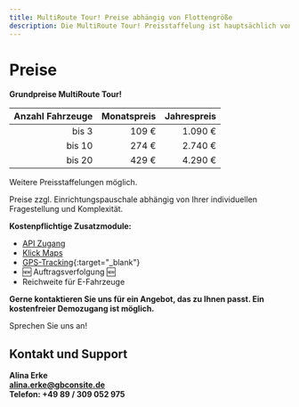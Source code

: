 ```yaml
---
title: MultiRoute Tour! Preise abhängig von Flottengröße
description: Die MultiRoute Tour! Preisstaffelung ist hauptsächlich von der Größe Ihrer Flotte abhängig. Kontaktieren Sie uns für ein individuelles Angebot.
---
```


# Preise 


**Grundpreise MultiRoute Tour!**

| **Anzahl Fahrzeuge** | **Monatspreis** | **Jahrespreis** |
|----------------:|------------------:|------------------:|
|        bis 3 |             109 € |           1.090 € |
|       bis 10 |             274 € |           2.740 € |
|       bis 20 |             429 € |           4.290 € |


Weitere Preisstaffelungen möglich.

Preise zzgl. Einrichtungspauschale abhängig von Ihrer individuellen Fragestellung und Komplexität.


**Kostenpflichtige Zusatzmodule:**

- [API Zugang](https://tour.multiroute.de/handbuch/api-intro/)
- [Klick Maps](https://tour.multiroute.de/handbuch/zusatzmodule/#klickbare-karte)
- [GPS-Tracking](https://tour.multiroute.de/handbuch/zusatzmodule/#tracking){:target="_blank"}
- 🆕 Auftragsverfolgung 🆕 
- Reichweite für E-Fahrzeuge

**Gerne kontaktieren Sie uns für ein Angebot, das zu Ihnen passt. Ein kostenfreier Demozugang ist möglich.**


Sprechen Sie uns an! 

## Kontakt und Support
**Alina Erke<br>
[alina.erke@gbconsite.de](mailto:alina.erke@gbconsite.de)<br>
Telefon: +49 89 / 309 052 975**

